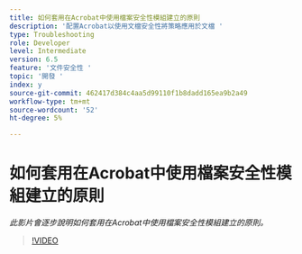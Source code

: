```yaml
---
title: 如何套用在Acrobat中使用檔案安全性模組建立的原則
description: '配置Acrobat以使用文檔安全性將策略應用於文檔 '
type: Troubleshooting
role: Developer
level: Intermediate
version: 6.5
feature: '文件安全性 '
topic: '開發 '
index: y
source-git-commit: 462417d384c4aa5d99110f1b8dadd165ea9b2a49
workflow-type: tm+mt
source-wordcount: '52'
ht-degree: 5%

---
```



# 如何套用在Acrobat中使用檔案安全性模組建立的原則

*此影片會逐步說明如何套用在Acrobat中使用檔案安全性模組建立的原則。*

>[!VIDEO](https://video.tv.adobe.com/v/335486?quality=9&learn=on)
